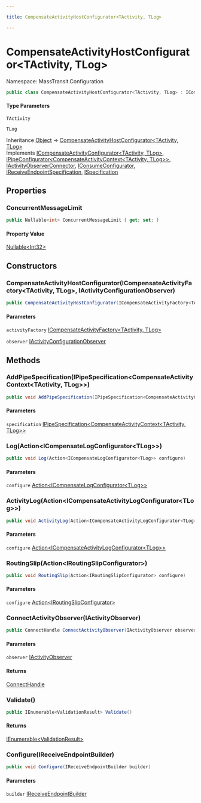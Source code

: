```yaml
---

title: CompensateActivityHostConfigurator<TActivity, TLog>

---
```


# CompensateActivityHostConfigurator\<TActivity, TLog\>

Namespace: MassTransit.Configuration

```csharp
public class CompensateActivityHostConfigurator<TActivity, TLog> : ICompensateActivityConfigurator<TActivity, TLog>, IPipeConfigurator<CompensateActivityContext<TActivity, TLog>>, IActivityObserverConnector, IConsumeConfigurator, IReceiveEndpointSpecification, ISpecification
```

#### Type Parameters

`TActivity`<br/>

`TLog`<br/>

Inheritance [Object](https://learn.microsoft.com/en-us/dotnet/api/system.object) → [CompensateActivityHostConfigurator\<TActivity, TLog\>](../masstransit-configuration/compensateactivityhostconfigurator-2)<br/>
Implements [ICompensateActivityConfigurator\<TActivity, TLog\>](../../masstransit-abstractions/masstransit/icompensateactivityconfigurator-2), [IPipeConfigurator\<CompensateActivityContext\<TActivity, TLog\>\>](../../masstransit-abstractions/masstransit/ipipeconfigurator-1), [IActivityObserverConnector](../../masstransit-abstractions/masstransit/iactivityobserverconnector), [IConsumeConfigurator](../../masstransit-abstractions/masstransit/iconsumeconfigurator), [IReceiveEndpointSpecification](../../masstransit-abstractions/masstransit/ireceiveendpointspecification), [ISpecification](../../masstransit-abstractions/masstransit/ispecification)

## Properties

### **ConcurrentMessageLimit**

```csharp
public Nullable<int> ConcurrentMessageLimit { get; set; }
```

#### Property Value

[Nullable\<Int32\>](https://learn.microsoft.com/en-us/dotnet/api/system.nullable-1)<br/>

## Constructors

### **CompensateActivityHostConfigurator(ICompensateActivityFactory\<TActivity, TLog\>, IActivityConfigurationObserver)**

```csharp
public CompensateActivityHostConfigurator(ICompensateActivityFactory<TActivity, TLog> activityFactory, IActivityConfigurationObserver observer)
```

#### Parameters

`activityFactory` [ICompensateActivityFactory\<TActivity, TLog\>](../../masstransit-abstractions/masstransit/icompensateactivityfactory-2)<br/>

`observer` [IActivityConfigurationObserver](../../masstransit-abstractions/masstransit/iactivityconfigurationobserver)<br/>

## Methods

### **AddPipeSpecification(IPipeSpecification\<CompensateActivityContext\<TActivity, TLog\>\>)**

```csharp
public void AddPipeSpecification(IPipeSpecification<CompensateActivityContext<TActivity, TLog>> specification)
```

#### Parameters

`specification` [IPipeSpecification\<CompensateActivityContext\<TActivity, TLog\>\>](../../masstransit-abstractions/masstransit-configuration/ipipespecification-1)<br/>

### **Log(Action\<ICompensateLogConfigurator\<TLog\>\>)**

```csharp
public void Log(Action<ICompensateLogConfigurator<TLog>> configure)
```

#### Parameters

`configure` [Action\<ICompensateLogConfigurator\<TLog\>\>](https://learn.microsoft.com/en-us/dotnet/api/system.action-1)<br/>

### **ActivityLog(Action\<ICompensateActivityLogConfigurator\<TLog\>\>)**

```csharp
public void ActivityLog(Action<ICompensateActivityLogConfigurator<TLog>> configure)
```

#### Parameters

`configure` [Action\<ICompensateActivityLogConfigurator\<TLog\>\>](https://learn.microsoft.com/en-us/dotnet/api/system.action-1)<br/>

### **RoutingSlip(Action\<IRoutingSlipConfigurator\>)**

```csharp
public void RoutingSlip(Action<IRoutingSlipConfigurator> configure)
```

#### Parameters

`configure` [Action\<IRoutingSlipConfigurator\>](https://learn.microsoft.com/en-us/dotnet/api/system.action-1)<br/>

### **ConnectActivityObserver(IActivityObserver)**

```csharp
public ConnectHandle ConnectActivityObserver(IActivityObserver observer)
```

#### Parameters

`observer` [IActivityObserver](../../masstransit-abstractions/masstransit/iactivityobserver)<br/>

#### Returns

[ConnectHandle](../../masstransit-abstractions/masstransit/connecthandle)<br/>

### **Validate()**

```csharp
public IEnumerable<ValidationResult> Validate()
```

#### Returns

[IEnumerable\<ValidationResult\>](https://learn.microsoft.com/en-us/dotnet/api/system.collections.generic.ienumerable-1)<br/>

### **Configure(IReceiveEndpointBuilder)**

```csharp
public void Configure(IReceiveEndpointBuilder builder)
```

#### Parameters

`builder` [IReceiveEndpointBuilder](../../masstransit-abstractions/masstransit-configuration/ireceiveendpointbuilder)<br/>
